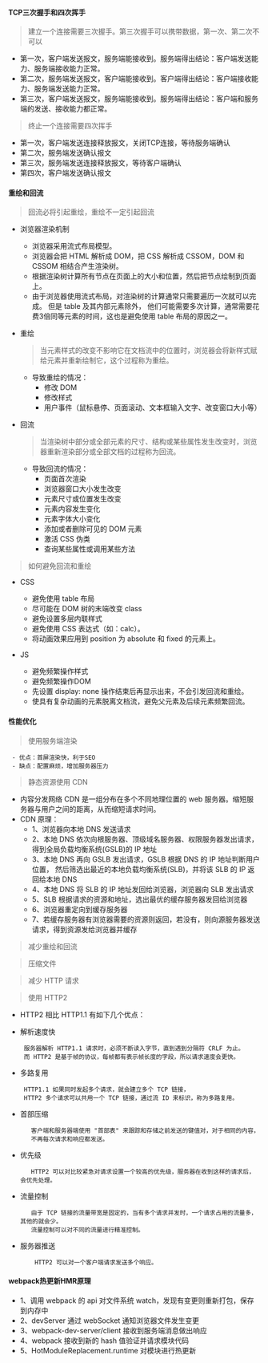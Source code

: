 #### TCP三次握手和四次挥手

 > 建立一个连接需要三次握手。第三次握手可以携带数据，第一次、第二次不可以

 + 第一次，客户端发送报文，服务端能接收到。服务端得出结论：客户端发送能力、服务端接收能力正常。
 + 第二次，服务端发送报文，客户端能接收到。客户端得出结论：客户端接收能力、服务端发送能力正常。
 + 第三次，客户端发送报文，服务端能接收到。服务端得出结论：客户端和服务端的发送、接收能力都正常。

 > 终止一个连接需要四次挥手
 
 + 第一次，客户端发送连接释放报文，关闭TCP连接，等待服务端确认
 + 第二次，服务端发送确认报文
 + 第三次，服务端发送连接释放报文，等待客户端确认
 + 第四次，客户端发送确认报文
  
#### 重绘和回流

> 回流必将引起重绘，重绘不一定引起回流

+ 浏览器渲染机制
  - 浏览器采用流式布局模型。
  - 浏览器会把 HTML 解析成 DOM，把 CSS 解析成 CSSOM，DOM 和 CSSOM 相结合产生渲染树。
  - 根据渲染树计算所有节点在页面上的大小和位置，然后把节点绘制到页面上。
  - 由于浏览器使用流式布局，对渲染树的计算通常只需要遍历一次就可以完成。 但是 table 及其内部元素除外，
    他们可能需要多次计算，通常需要花费3倍同等元素的时间，这也是避免使用 table 布局的原因之一。
    
+ 重绘

    > 当元素样式的改变不影响它在文档流中的位置时，浏览器会将新样式赋给元素并重新绘制它，这个过程称为重绘。
    
    - 导致重绘的情况：
      * 修改 DOM
      * 修改样式
      * 用户事件（鼠标悬停、页面滚动、文本框输入文字、改变窗口大小等）
      
+ 回流

    > 当渲染树中部分或全部元素的尺寸、结构或某些属性发生改变时，浏览器重新渲染部分或全部文档的过程称为回流。
        
    - 导致回流的情况：
      * 页面首次渲染
      * 浏览器窗口大小发生改变
      * 元素尺寸或位置发生改变
      * 元素内容发生变化
      * 元素字体大小变化
      * 添加或者删除可见的 DOM 元素
      * 激活 CSS 伪类
      * 查询某些属性或调用某些方法
      
      
> 如何避免回流和重绘
      
 + CSS
   - 避免使用 table 布局
   - 尽可能在 DOM 树的末端改变 class
   - 避免设置多层内联样式
   - 避免使用 CSS 表达式（如：calc）。
   - 将动画效果应用到 position 为 absolute 和 fixed 的元素上。
   
 + JS
   - 避免频繁操作样式
   - 避免频繁操作DOM
   - 先设置 display: none 操作结束后再显示出来，不会引发回流和重绘。
   - 使具有复杂动画的元素脱离文档流，避免父元素及后续元素频繁回流。  
   
#### 性能优化       

  > 使用服务端渲染
    
     - 优点：首屏渲染快，利于SEO
     - 缺点：配置麻烦，增加服务器压力
  
  > 静态资源使用 CDN   
     
   + 内容分发网络 CDN 是一组分布在多个不同地理位置的 web 服务器。缩短服务器与用户之间的距离，从而缩短请求时间。
   + CDN 原理：
        - 1、浏览器向本地 DNS 发送请求
        - 2、本地 DNS 依次向根服务器、顶级域名服务器、权限服务器发出请求，得到全局负载均衡系统(GSLB)的 IP 地址
        - 3、本地 DNS 再向 GSLB 发出请求，GSLB 根据 DNS 的 IP 地址判断用户位置，
             然后筛选出最近的本地负载均衡系统(SLB)，并将该 SLB 的 IP 返回给本地 DNS
        - 4、本地 DNS 将 SLB 的 IP 地址发回给浏览器，浏览器向 SLB 发出请求
        - 5、SLB 根据请求的资源和地址，选出最优的缓存服务器发回给浏览器     
        - 6、浏览器重定向到缓存服务器
        - 7、若缓存服务器有浏览器需要的资源则返回，若没有，则向源服务器发送请求，得到资源发给浏览器并缓存
             
  > 减少重绘和回流
   
  > 压缩文件
   
  > 减少 HTTP 请求

  > 使用 HTTP2 
    
   + HTTP2 相比 HTTP1.1 有如下几个优点：
             
   - 解析速度快
      
          服务器解析 HTTP1.1 请求时，必须不断读入字节，直到遇到分隔符 CRLF 为止。
          而 HTTP2 是基于帧的协议，每帧都有表示帧长度的字段，所以请求速度会更快。
    
   - 多路复用
       
          HTTP1.1 如果同时发起多个请求，就会建立多个 TCP 链接，
          HTTP2 多个请求可以共用一个 TCP 链接，通过流 ID 来标识，称为多路复用。 
               
   - 首部压缩
          
            客户端和服务器端使用 "首部表" 来跟踪和存储之前发送的键值对，对于相同的内容，
            不再每次请求和响应都发送。
    
   - 优先级
        
            HTTP2 可以对比较紧急对请求设置一个较高的优先级，服务器在收到这样的请求后，会优先处理。
    
   - 流量控制
    
            由于 TCP 链接的流量带宽是固定的，当有多个请求并发时，一个请求占用的流量多，其他的就会少。
            流量控制可以对不同的流量进行精准控制。
    
   - 服务器推送
             
             HTTP2 可以对一个客户端请求发送多个响应。               
             
             
#### webpack热更新HMR原理 

  + 1、调用 webpack 的 api 对文件系统 watch，发现有变更则重新打包，保存到内存中
  + 2、devServer 通过 webSocket 通知浏览器文件发生变更             
  + 3、webpack-dev-server/client 接收到服务端消息做出响应           
  + 4、webpack 接收到新的 hash 值验证并请求模块代码
  + 5、HotModuleReplacement.runtime 对模块进行热更新           
             